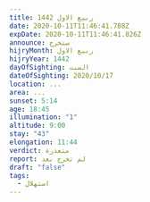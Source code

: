 ```yaml
---
title: ربيع الاول 1442
date: 2020-10-11T11:46:41.788Z
expDate: 2020-10-11T11:46:41.826Z
announce: ستخرج
hijryMonth: ربيع الاول
hijryYear: 1442
dayOfSighting: السبت
dateOfSighting: 2020/10/17
location: ...
area: ...
sunset: 5:14
age: 18:45
illumination: "1"
altitude: 9:00
stay: "43"
elongation: 11:44
verdict: متعذرة
report: لم تخرج بعد
draft: "false"
tags:
  - استهلال
---
```

